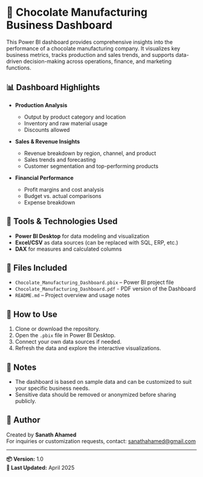 # 🍫 Chocolate Manufacturing Business Dashboard

This Power BI dashboard provides comprehensive insights into the performance of a chocolate manufacturing company. It visualizes key business metrics, tracks production and sales trends, and supports data-driven decision-making across operations, finance, and marketing functions.

## 📊 Dashboard Highlights

- **Production Analysis** 
  - Output by product category and  location  
  - Inventory and raw material usage
  - Discounts allowed

- **Sales & Revenue Insights**  
  - Revenue breakdown by region, channel, and product  
  - Sales trends and forecasting  
  - Customer segmentation and top-performing products

- **Financial Performance**  
  - Profit margins and cost analysis  
  - Budget vs. actual comparisons  
  - Expense breakdown

## 🔧 Tools & Technologies Used

- **Power BI Desktop** for data modeling and visualization  
- **Excel/CSV** as data sources (can be replaced with SQL, ERP, etc.)  
- **DAX** for measures and calculated columns

## 📁 Files Included

- `Chocolate_Manufacturing_Dashboard.pbix` – Power BI project file
- `Chocolate_Manufacturing_Dashboard.pdf` - PDF version of the Dashboard
- `README.md` – Project overview and usage notes  


## 🚀 How to Use

1. Clone or download the repository.
2. Open the `.pbix` file in Power BI Desktop.
3. Connect your own data sources if needed.
4. Refresh the data and explore the interactive visualizations.

## 📌 Notes

- The dashboard is based on sample data and can be customized to suit your specific business needs.
- Sensitive data should be removed or anonymized before sharing publicly.

## 👤 Author

Created by **Sanath Ahamed**  
For inquiries or customization requests, contact: sanathahamed@gmail.com

---

**📦 Version:** 1.0  
**📅 Last Updated:** April 2025  
